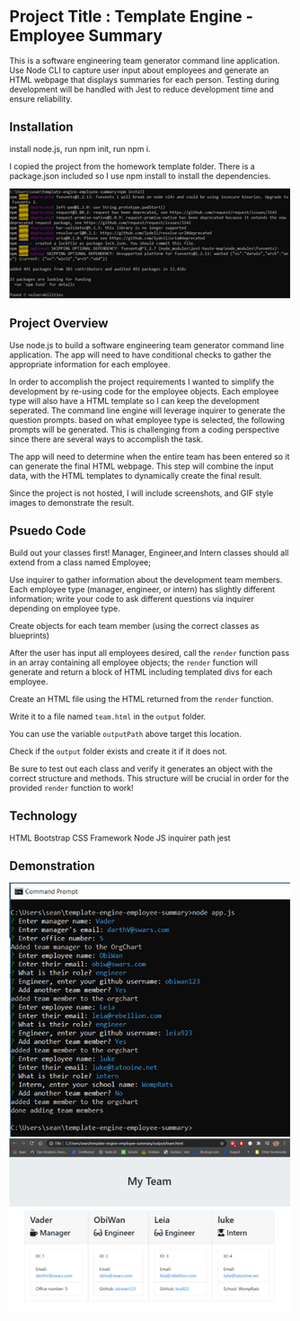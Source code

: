
# Project Title : Template Engine - Employee Summary

 This is a software engineering team generator command line application. Use Node CLI to capture user input about employees and generate an HTML webpage that displays summaries for each person. Testing during development will be handled with Jest to reduce development time and ensure reliability. 


## Installation
install node.js, run npm init, run npm i.

I copied the project from the homework template folder. There is a package.json included so I use npm install to install the dependencies.

<img src="https://github.com/sstephensMCSE/template-engine-employee-summary/blob/main/pics/npm-install.jpg" width="500" title="NPM-Install">

## Project Overview
   Use node.js to build a software engineering team generator command line application. The app will need to have conditional checks to gather the appropriate information for each employee. 

In order to accomplish the project requirements I wanted to simplify the development by re-using code for the employee objects. Each employee type will also have a HTML template so I can keep the development seperated. 
The command line engine will leverage inquirer to generate the question prompts. based on what employee type is selected, the following prompts will be generated. This is challenging from a coding perspective since there are several ways to accomplish the task. 

The app will need to determine when the entire team has been entered so it can generate the final HTML webpage. This step will combine the input data, with the HTML templates to dynamically create the final result. 

Since the project is not hosted, I will include screenshots, and GIF style images to demonstrate the result.

## Psuedo Code

Build out your classes first! Manager, Engineer,and Intern classes should all extend from a class named Employee; 

Use inquirer to gather information about the development team members. 
Each employee type (manager, engineer, or intern) has slightly different information; write your code to ask different questions via inquirer depending on employee type.

Create objects for each team member (using the correct classes as blueprints)

After the user has input all employees desired, call the `render` function 
pass in an array containing all employee objects; the `render` function will generate and return a block of HTML including templated divs for each employee.

Create an HTML file using the HTML returned from the `render` function.

Write it to a file named `team.html` in the `output` folder.

You can use the variable `outputPath` above target this location.

Check if the `output` folder exists and create it if it does not.

Be sure to test out each class and verify it generates an object with the correct structure and methods. This structure will be crucial in order for the provided `render` function to work! 

## Technology
HTML
Bootstrap CSS Framework
Node JS
inquirer
path
jest

## Demonstration

<img src="https://github.com/sstephensMCSE/template-engine-employee-summary/blob/main/pics/team-app.jpg" width="500" title="team-app">

<img src="https://github.com/sstephensMCSE/template-engine-employee-summary/blob/main/pics/output.jpg" width="500" title="output">

